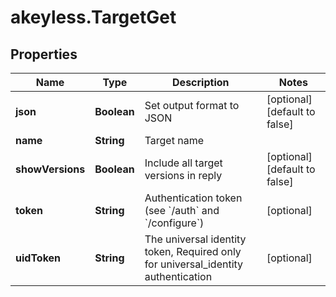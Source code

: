 # akeyless.TargetGet

## Properties

Name | Type | Description | Notes
------------ | ------------- | ------------- | -------------
**json** | **Boolean** | Set output format to JSON | [optional] [default to false]
**name** | **String** | Target name | 
**showVersions** | **Boolean** | Include all target versions in reply | [optional] [default to false]
**token** | **String** | Authentication token (see &#x60;/auth&#x60; and &#x60;/configure&#x60;) | [optional] 
**uidToken** | **String** | The universal identity token, Required only for universal_identity authentication | [optional] 


